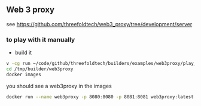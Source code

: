 
## Web 3 proxy

see https://github.com/threefoldtech/web3_proxy/tree/development/server

### to play with it manually

- build it 

```bash
v -cg run ~/code/github/threefoldtech/builders/examples/web3proxy/play_web3proxy.v
cd /tmp/builder/web3proxy
docker images 
```

you should see a web3proxy in the images

```bash
docker run --name web3proxy -p 8080:8080 -p 8081:8081 web3proxy:latest
```


